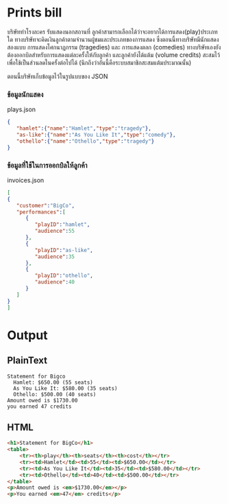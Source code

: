 # Prints bill
บริษัททำโรงละคร รับแสดงนอกสถานที่ ลูกค้าสามารถเลือกได้ว่าจะอยากได้การแสดง(play)ประเภทใด
ทางบริษัทจะคิดเงินลูกค้าตามจำนวนผู้ชมและประเภทของการแสดง
ซึ่งตอนนี้ทางบริษัทมีนักแสดงสองแบบ การแสดงโศกนาฏกรรม (tragedies) และ การแสดงตลก (comedies)
ทางบริษัทเองยังต้องออกบิลสำหรับการแสดงแต่ละครั้งให้กับลูกค้า และลูกค้ายังได้แต้ม (volume credits)
สะสมไว้เพื่อใช้เป็นส่วนลดในครั้งต่อไปได้ (นึกถึงว่าอันนี้คือระบบสมาชิกสะสมแต้มประมาณนั้น)


ตอนนี้บริษัทเก็บข้อมูลไว้ในรูปแบบของ JSON

### ข้อมูลนักแสดง
plays.json
```json
{
   "hamlet":{"name":"Hamlet","type":"tragedy"},
   "as-like":{"name":"As You Like It","type":"comedy"},
   "othello":{"name":"Othello","type":"tragedy"}
}
```

### ข้อมูลที่ใช้ในการออกบิลให้ลูกค้า
invoices.json
```json
[
{
   "customer":"BigCo",
   "performances":[
      {
         "playID":"hamlet",
         "audience":55
      },
      {
         "playID":"as-like",
         "audience":35
      },
      {
         "playID":"othello",
         "audience":40
      }
   ]
}
]
```

# Output

## PlainText
```
Statement for Bigco
  Hamlet: $650.00 (55 seats)
  As You Like It: $580.00 (35 seats)
  Othello: $500.00 (40 seats)
Amount owed is $1730.00
you earned 47 credits
```

## HTML
```html
<h1>Statement for BigCo</h1>
<table>
	<tr><th>play</th><th>seats</th><th>cost</th></tr>
	<tr><td>Hamlet</td><td>55</td><td>$650.00</td></tr>
	<tr><td>As You Like It</td><td>35</td><td>$580.00</td></tr>
	<tr><td>Othello</td><td>40</td><td>$500.00</td></tr>
</table>
<p>Amount owed is <em>$1730.00</em></p>
<p>You earned <em>47</em> credits</p>
```
